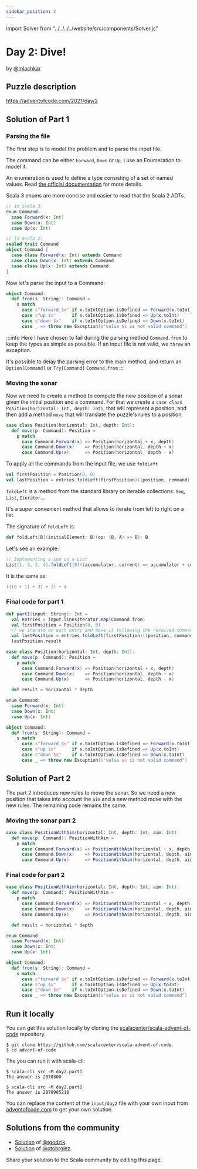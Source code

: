 ```yaml
---
sidebar_position: 2
---
```

import Solver from "../../../../website/src/components/Solver.js"

# Day 2: Dive!
by [@mlachkar](https://twitter.com/meriamLachkar)

## Puzzle description

https://adventofcode.com/2021/day/2

## Solution of Part 1

### Parsing the file
The first step is to model the problem and to parse the input file.

The command can be either `Forward`, `Down` or `Up`. I use an Enumeration to model it. 

An enumeration is used to define a type consisting of a set of named values. Read [the official documentation](https://docs.scala-lang.org/scala3/reference/enums/enums.html)
for more details.

Scala 3 enums are more concise and easier to read that the Scala 2 ADTs.
```scala
// in Scala 3:
enum Command:
  case Forward(x: Int)
  case Down(x: Int)
  case Up(x: Int)

// in Scala 2:
sealed trait Command
object Command {
  case class Forward(x: Int) extends Command
  case class Down(x: Int) extends Command
  case class Up(x: Int) extends Command
}
```

Now let's parse the input to a Command: 
```scala
object Command:
  def from(s: String): Command =
    s match
      case s"forward $x" if x.toIntOption.isDefined => Forward(x.toInt)
      case s"up $x"      if x.toIntOption.isDefined => Up(x.toInt)
      case s"down $x"    if x.toIntOption.isDefined => Down(x.toInt)
      case _ => throw new Exception(s"value $s is not valid command")

```
:::info
Here I have chosen to fail during the parsing method `Command.from` to keep the types as simple as possible. 
If an input file is not valid, we `throw` an exception. 

It's possible to delay the parsing error to the main method, and return an `Option[Command]` or `Try[Command]`
`Command.from`
:::

### Moving the sonar
Now we need to create a method to compute the new position of a sonar given
the initial position and a command.
For that we create a `case class Position(horizontal: Int, depth: Int)`, that will represent a position, 
and then add a method `move` that will translate the puzzle's rules to a position.
```scala
case class Position(horizontal: Int, depth: Int):
  def move(p: Command): Position = 
    p match
      case Command.Forward(x) => Position(horizontal + x, depth)
      case Command.Down(x)    => Position(horizontal, depth + x)
      case Command.Up(x)      => Position(horizontal, depth - x)
```

To apply all the commands from the input file, we use `foldLeft` 
```scala
val firstPosition = Position(0, 0)
val lastPosition = entries.foldLeft(firstPosition)((position, command) => position.move(command))
```

`foldLeft` is a method from the standard library on iterable collections: `Seq`, `List`, `Iterator`...

It's a super convenient method that allows to iterate from left to right on a list.

The signature of `foldLeft` is:
```scala
def foldLeft[B](initialElement: B)(op: (B, A) => B): B
```
Let's see an example:
```scala
// Implementing a sum on a List
List(1, 3, 2, 4).foldLeft(0)((accumulator, current) => accumulator + current) // 10 
```

It is the same as:
```scala
(((0 + 1) + 3) + 2) + 4
```


### Final code for part 1
```scala
def part1(input: String): Int =
  val entries = input.linesIterator.map(Command.from)
  val firstPosition = Position(0, 0)
  // we iterate on each entry and move it following the received command
  val lastPosition = entries.foldLeft(firstPosition)((position, command) => position.move(command))
  lastPosition.result

case class Position(horizontal: Int, depth: Int):
  def move(p: Command): Position =
    p match
      case Command.Forward(x) => Position(horizontal + x, depth)
      case Command.Down(x)    => Position(horizontal, depth + x)
      case Command.Up(x)      => Position(horizontal, depth - x)

  def result = horizontal * depth

enum Command:
  case Forward(x: Int)
  case Down(x: Int)
  case Up(x: Int)

object Command:
  def from(s: String): Command =
    s match
      case s"forward $x" if x.toIntOption.isDefined => Forward(x.toInt)
      case s"up $x"      if x.toIntOption.isDefined => Up(x.toInt)
      case s"down $x"    if x.toIntOption.isDefined => Down(x.toInt)
      case _ => throw new Exception(s"value $s is not valid command")
```

<Solver puzzle="day2-part1"/>

## Solution of Part 2

The part 2 introduces new rules to move the sonar. 
So we need a new position that takes into account the `aim` and a new method move with the new rules.
The remaining code remains the same.
### Moving the sonar part 2
```scala
case class PositionWithAim(horizontal: Int, depth: Int, aim: Int):
  def move(p: Command): PositionWithAim =
    p match
      case Command.Forward(x) => PositionWithAim(horizontal + x, depth + x * aim, aim)
      case Command.Down(x)    => PositionWithAim(horizontal, depth, aim + x)
      case Command.Up(x)      => PositionWithAim(horizontal, depth, aim - x)

```
### Final code for part 2
```scala
case class PositionWithAim(horizontal: Int, depth: Int, aim: Int):
  def move(p: Command): PositionWithAim =
    p match
      case Command.Forward(x) => PositionWithAim(horizontal + x, depth + x * aim, aim)
      case Command.Down(x)    => PositionWithAim(horizontal, depth, aim + x)
      case Command.Up(x)      => PositionWithAim(horizontal, depth, aim - x)

  def result = horizontal * depth

enum Command:
  case Forward(x: Int)
  case Down(x: Int)
  case Up(x: Int)

object Command:
  def from(s: String): Command =
    s match
      case s"forward $x" if x.toIntOption.isDefined => Forward(x.toInt)
      case s"up $x"      if x.toIntOption.isDefined => Up(x.toInt)
      case s"down $x"    if x.toIntOption.isDefined => Down(x.toInt)
      case _ => throw new Exception(s"value $s is not valid command")
```

<Solver puzzle="day2-part2"/>

## Run it locally

You can get this solution locally by cloning the [scalacenter/scala-advent-of-code](https://github.com/scalacenter/scala-advent-of-code) repository.
```
$ git clone https://github.com/scalacenter/scala-advent-of-code
$ cd advent-of-code
```

The you can run it with scala-cli:
```
$ scala-cli src -M day2.part1
The answer is 2070300

$ scala-cli src -M day2.part2
The answer is 2078985210
```

You can replace the content of the `input/day2` file with your own input from [adventofcode.com](https://adventofcode.com/2021/day/1) to get your own solution.

## Solutions from the community

- [Solution](https://github.com/tgodzik/advent-of-code/blob/main/day2/main.scala) of [@tgodzik](https://github.com/tgodzik).
- [Solution](https://github.com/otobrglez/aoc2021/blob/master/src/main/scala/com/pinkstack/aoc/day02/Dive.scala) of [@otobrglez](https://twitter.com/otobrglez).

Share your solution to the Scala community by editing this page.
